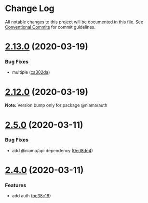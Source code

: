 # Change Log

All notable changes to this project will be documented in this file.
See [Conventional Commits](https://conventionalcommits.org) for commit guidelines.

# [2.13.0](https://github.com/niama-strategies/niama/compare/v2.7.1...v2.13.0) (2020-03-19)


### Bug Fixes

* multiple ([ca302da](https://github.com/niama-strategies/niama/commit/ca302da3ce4d56964595287d74e7f1d1761451f1))





# [2.12.0](https://github.com/niama-strategies/niama/compare/v2.7.1...v2.12.0) (2020-03-19)

**Note:** Version bump only for package @niama/auth





# [2.5.0](https://github.com/niama-strategies/niama/compare/v2.4.0...v2.5.0) (2020-03-11)


### Bug Fixes

* add @niama/api dependency ([0ed8de4](https://github.com/niama-strategies/niama/commit/0ed8de4108c3044e7f001c05d1ba21ca56a88cab))





# [2.4.0](https://github.com/niama-strategies/niama/compare/v2.3.2...v2.4.0) (2020-03-11)


### Features

* add auth ([be38c18](https://github.com/niama-strategies/niama/commit/be38c1837f0cea886a47bd0da654d90f6347115c))

